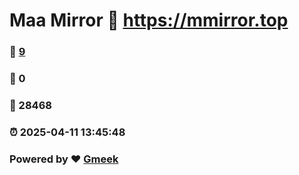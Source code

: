 # Maa Mirror :link: https://mmirror.top 
### :page_facing_up: [9](https://mmirror.top/tag.html) 
### :speech_balloon: 0 
### :hibiscus: 28468 
### :alarm_clock: 2025-04-11 13:45:48 
### Powered by :heart: [Gmeek](https://github.com/Meekdai/Gmeek)
